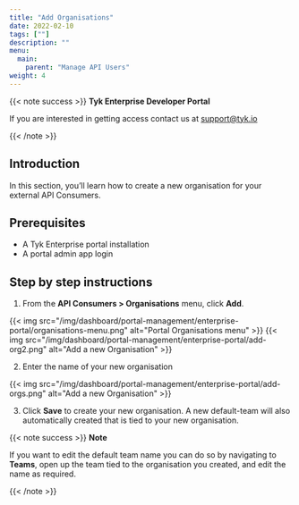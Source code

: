 ```yaml
---
title: "Add Organisations"
date: 2022-02-10
tags: [""]
description: ""
menu:
  main:
    parent: "Manage API Users"
weight: 4
---
```


{{< note success >}}
**Tyk Enterprise Developer Portal**

If you are interested in getting access contact us at [support@tyk.io](<mailto:support@tyk.io?subject=Tyk Enterprise Portal Beta>)

{{< /note >}}

## Introduction

In this section, you’ll learn how to create a new organisation for your external API Consumers.

## Prerequisites

- A Tyk Enterprise portal installation
- A portal admin app login

## Step by step instructions

1. From the **API Consumers > Organisations** menu, click **Add**.

{{< img src="/img/dashboard/portal-management/enterprise-portal/organisations-menu.png" alt="Portal Organisations menu" >}}
{{< img src="/img/dashboard/portal-management/enterprise-portal/add-org2.png" alt="Add a new Organisation" >}}

2. Enter the name of your new organisation

{{< img src="/img/dashboard/portal-management/enterprise-portal/add-orgs.png" alt="Add a new Organisation" >}}

3. Click **Save** to create your new organisation. A new default-team will also automatically created that is tied to your new organisation.

{{< note success >}}
**Note**

 If you want to edit the default team name you can do so by navigating to **Teams**, open up the team tied to the organisation you created, and edit the name as required.

{{< /note >}}